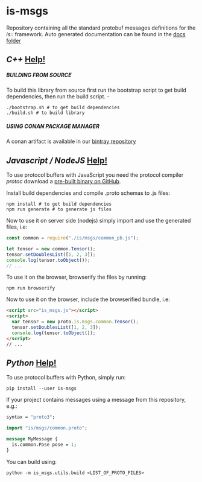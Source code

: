 is-msgs
==========

Repository containing all the standard protobuf messages definitions for the *is::* framework. 
Auto generated documentation can be found in the [docs folder](docs/README.md)

## *C++* [Help!](https://developers.google.com/protocol-buffers/docs/reference/cpp-generated)
##### BUILDING FROM SOURCE 
To build this library from source first run the bootstrap script to get build dependencies, then run the build script. - 
```shell
./bootstrap.sh # to get build dependencies
./build.sh # to build library
```
##### USING CONAN PACKAGE MANAGER
A conan artifact is available in our [bintray repository](https://bintray.com/labviros/is/is-msgs%3Ais)

## *Javascript / NodeJS* [Help!](https://developers.google.com/protocol-buffers/docs/reference/javascript-generated)
To use protocol buffers with JavaScript you need the protocol compiler *protoc* download a [pre-built binary on GitHub](https://github.com/google/protobuf/releases).

Install build dependencies and compile .proto schemas to .js files:
```shell
npm install # to get build dependencies
npm run generate # to generate js files
```

Now to use it on server side (nodejs) simply import and use the generated files, i.e:
```js
const common = require("./is/msgs/common_pb.js");

let tensor = new common.Tensor();
tensor.setDoublesList([1, 2, 3]);
console.log(tensor.toObject());
// ...
```

To use it on the browser, browserify the files by running:
```shell
npm run browserify 
```

Now to use it on the browser, include the browserified bundle, i.e:
```html
<script src="is_msgs.js"></script>
<script>
  var tensor = new proto.is.msgs.common.Tensor();
  tensor.setDoublesList([1, 2, 3]);
  console.log(tensor.toObject());
</script>
// ...
```

## *Python* [Help!](https://developers.google.com/protocol-buffers/docs/reference/python-generated)
To use protocol buffers with Python, simply run:

```shell
pip install --user is-msgs
```

If your project contains messages using a message from this repository, e.g.:

```protobuf
syntax = "proto3";

import "is/msgs/common.proto";

message MyMessage {
  is.common.Pose pose = 1;
}
```

You can build using:

```shell
python -m is_msgs.utils.build <LIST_OF_PROTO_FILES>
```